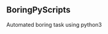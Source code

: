 BoringPyScripts
-------------------------------------------------

Automated boring task using python3
